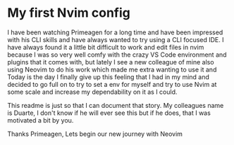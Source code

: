 # My first Nvim config

I have been watching Primeagen for a long time and have been impressed with his
CLI skills and have always wanted to try using a CLI focused IDE. I have always
found it a little bit difficult to work and edit files in nvim because I was 
so very well comfy with the crazy VS Code environment and plugins that it comes
with, but lately I see a new colleague of mine also using Neovim to do his work
which made me extra wanting to use it and Today is the day I finally give up 
this feeling that I had in my mind and decided to go full on to try to set a env
for myself and try to use Nvim at some scale and increase my dependability on it
as I could.

This readme is just so that I can document that story. My colleagues name is
Duarte, I don't know if he will ever see this but if he does, that I was motivated 
a bit by you. 

Thanks Primeagen, Lets begin our new journey with Neovim

